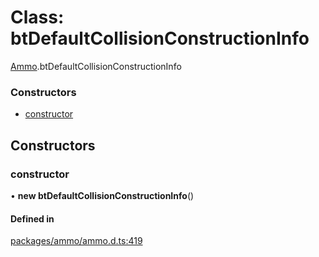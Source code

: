 # Class: btDefaultCollisionConstructionInfo

[Ammo](../modules/Ammo.md).btDefaultCollisionConstructionInfo


### Constructors

- [constructor](Ammo.btDefaultCollisionConstructionInfo.md#constructor)

## Constructors

### constructor

• **new btDefaultCollisionConstructionInfo**()

#### Defined in

[packages/ammo/ammo.d.ts:419](https://github.com/Orillusion/orillusion/blob/main/packages/ammo/ammo.d.ts#L419)
